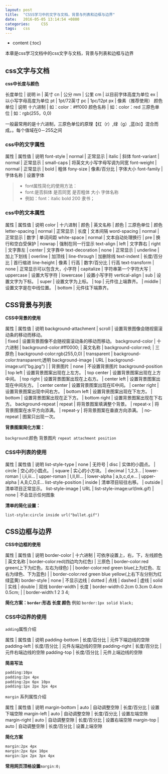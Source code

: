 ```yaml
---
layout: post
title:  "CSSS学习中的文字与文档，背景与列表和边框与边界"
date:   2016-05-05 13:14:54 +0800
categories: 	CSS	
tags: 	css
---
```


* content
{:toc}
              
本章是css学习文档中的css文字与文档，背景与列表和边框与边界







## css文字与文档

**css中长度与颜色**

长度单位			|			说明
in					|			英寸
cn					|			公分
mm					|			公里
cm					|			以目前字体高度为单位
ex					|			以小写字母高度为单位
pt					|			1pt/72英寸
pc					|			1pc/12pt
px					|			像素（推荐使用）
颜色单位			|			说明
十六进制			|			如：color：#ff000
颜色名称			|			如：color：red
三原色单位			|			如：rgb(255，0,0)

一般最常用的是十六进制，三原色单位的原理【红（r）,绿（g）,蓝(b)】混合而成。。每个值域在0－255之间

### css中的文字属性

属性			|	属性值			|		说明
font-style		|	normal			|		正常显示
				|	italic			|		斜体
font-variant	|	normal			|		正常显示
				|	small-caps		|		将英文大小写字母写调为同宽
font-weight		|	normal			|		正常显示
				|	bold			|		粗体
fony-size		|	像素/百分比		|		字体大小
font-family		|	字体名称		|		设置字体

>* font属性简化的使用方法：
>* font:是否斜体 是否同宽 是否粗体 大小 字体名称
>* 例如：font：italic bold 200 隶书；

### css中的文本属性

属性				|		属性值					|		说明
color				|		十六进制				|		颜色
					|		英文名称				|		颜色
					|		三原色单位				|		颜色
letter-spacing		|		normal					|		正常显示
					|		长度					|		文本间隔
word-spacing		|		normal					|		正常显示
					|		数字					|		单词间距
white-space			|		normal					|		文本自动处理换行
					|		pre						|		换行和空白受保护
					|		nowrap					|		强制在同一行显示
text-align			|		left					|		文字靠右
					|		right					|		文字靠左
					|		center					|		文字靠中
text-decoration		|		none					|		正常显示
					|		underline				|		加上下划线
					|		overline				|		加顶线
					|		line-through			|		加删除线
text-indent			|		长度/百分比				|		首行缩进
line-height			|		像素					|		行高
					|		数字/百分比				|		行高
text-transform		|		none					|		正常显示可以包含大，小字符
					|		capitalize				|		字符串第一个字符大写
					|		uppercase				|		设置大写字符
					|		lowercase				|		设置小写字符
vertical-align 		|		sub						|		设置文字为下标。
					|		super					|		设置文字为上标。
					|		top						|		元件往上端靠齐。
					|		middle					|		设置文字是在中线位置。
					|		bottom			 		|		元件往下端靠齐。

## CSS背景与列表

**CSS中背景的使用**

属性						|		属性值			|	说明
background-attachment		|		scroll			|	设置背景图像会随视窗滚动条的移动而移动。	
							|		fixed			|	设置背景图像不会随视窗滚动条的移动而移动。
background-color			|		十六进制		|	background-color:#ff0000;
							|		英文名称		|	background-color:red;
							|		三原色			|	background-color:rgb(255,0,0)
							|		transparent		|	background-color:transparent;透明
background-image			|		URL				|	background-image:url("bg.jpg")
							|						|	背景图片
							|		none			|	不设置背景图片
background-position			|		top left		|	设置背景图案出现在上左方。
							|		top center		|	设置背景图案出现在上方中间。
							|		top right		|	设置背景图案出现在上右方。
							|		center left		|	设置背景图案出现在中间左方。
							|		center center	|	设置背景图案出现在IE中间。
							|		center right	|	设置背景图案出现中间右方。
							|		bottom left		|	设置背景图案出现在下左方。
							|		bottom			|	设置背景图案出现在正下方。
							|		bottom right	|	设置背景图案出现在下右方。
background-repeat			|		repeat			|	将背景图案填满整个背景。
							|		repeat-x		|	将背景图案在水平方向添满。
							|		repeat-y		|	将背景图案在垂直方向添满。
							|		no-repeat		|	图案只出现一次。

**背景图案简化方案：**

`background`:颜色 背景图片 `repeat attachment position`

### CSS中列表的使用

属性				|		属性值			|		说明
list-style-type		|		none			|		无符号
					|		disc			|		实体的小圆点。
					|		circle			|		空心的小圆点。
					|		square			|		实心的小方块。
					|		decimal			|		1,2,3...
					|		lower-roman		|		i,ii,iii...
					|		upper-roman		|		I,II,III...
					|		lower-alpha		|		a,b,c,d,e...
					|		upper-alpha		|		A,B,C,D,E...
list-style-position |		inside			|		清单项目较往右移。
					|		outside			|		清单项目正常显示。
list-style-image	| 		URL				|		list-style-image:url(lmk.gif)
					|		none			|		不会显示任何图象

**清单的简化设置：**

`list-style:circle inside url("bullet.gif")`

## CSS边框与边界

**CSS中边框的使用**

属性						|	属性值		|		说明
border-color				|	十六进制	|		可依序设置上，右，下，左线颜色
							|	英文名称	|		border-color:red(四边均为红色)
							|	三原色		|		border-color:red green(上下为红色，左右为绿色)	
							|				|		border-color:red green blue(上为红色、左右为绿色、下为蓝色)
							|				|		border-color:red green blue yellow(上右下左分别为红绿蓝黄)
border-style				|	none		|		不显示边线
							|	dotted		|		点线
							|	dashed		|		虚线
							|	solid		|		实线
							|	double		|		双线
border-width				|	长度		|		border-width:0.2cm 0.3cm 0.4cm 0.5cm;
							|				|		border-width:1 2 3 4;

**简化方案：`border`:形态 长度 颜色**
	例如    `border:1px solid black;`

### CSS中边界的使用

`adding`属性介绍

属性				|	属性值				|	说明
padding-bottom		|	长度/百分比			|	元件下端边线的空隙
padding-left		|	长度/百分比			|	元件左端边线的空隙
padding-right		|	长度/百分比			|	元件右端边线的空隙
padding-top			|	长度/百分比			|	元件上端边线的空隙

**简易写法**

```html
padding:10px
padding:2px 4px
padding:2px 6px 10px
padding:1px 2px 3px 4px
```

`margin` 系列属性介绍

属性				|	属性值			|		说明
margin-bottom		|	auto			|		自动调整空隙
					|	长度/百分比		|		设置下端空隙
margin-left			|	auto			|		自动调整空隙
					|	长度/百分比		|		设置左端空隙
margin-right		|	auto			|		自动调整空隙
					|	长度/百分比		|		设置右端空隙
margin-top			|	auto			|		自动调整空隙
					|	长度/百分比		|		设置上端空隙

**简化方案**

```html
margin:2px 4px
margin:2px 6px 10px
margin:1px 2px 3px 4px
```

**常用网页顶格设置**`margin:0;`


























